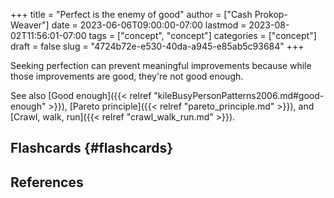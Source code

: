 +++
title = "Perfect is the enemy of good"
author = ["Cash Prokop-Weaver"]
date = 2023-06-06T09:00:00-07:00
lastmod = 2023-08-02T11:56:01-07:00
tags = ["concept", "concept"]
categories = ["concept"]
draft = false
slug = "4724b72e-e530-40da-a945-e85ab5c93684"
+++

Seeking perfection can prevent meaningful improvements because while those improvements are good, they're not good enough.

See also [Good enough]({{< relref "kileBusyPersonPatterns2006.md#good-enough" >}}), [Pareto principle]({{< relref "pareto_principle.md" >}}), and [Crawl, walk, run]({{< relref "crawl_walk_run.md" >}}).


## Flashcards {#flashcards}

## References

<style>.csl-entry{text-indent: -1.5em; margin-left: 1.5em;}</style><div class="csl-bib-body">
</div>

